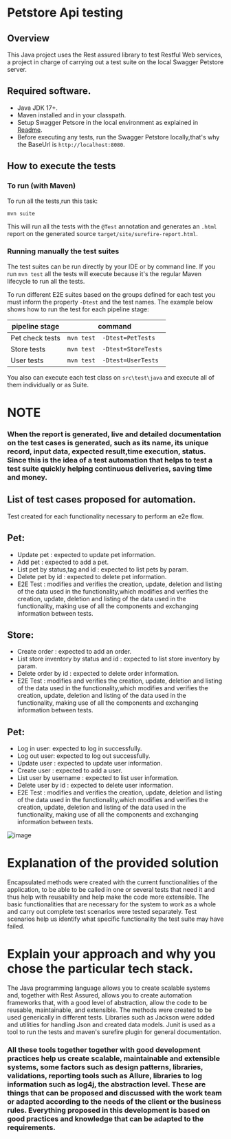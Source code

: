 # Petstore Api testing

## Overview
This Java project uses the Rest assured library to test Restful Web services, a project in charge of carrying out a test suite on the local Swagger Petstore server.

## Required software.
* Java JDK 17+.
* Maven installed and in your classpath.
* Setup Swagger Petsore in the local environment as explained in [Readme](https://github.com/swagger-api/swagger-petstore).
* Before executing any tests, run the Swagger Petstore locally,that's why the BaseUrl is `http://localhost:8080`.

## How to execute the tests


### To run (with Maven)
To run all the tests,run this task:

```
mvn suite 
```
This will run all the tests with the `@Test` annotation and generates an `.html` report on  the generated source `target/site/surefire-report.html`.

### Running manually the test suites

The test suites can be run directly by your IDE or by command line.
If you run `mvn test` all the tests will execute because it's the regular Maven lifecycle to run all the tests.

To run different E2E suites based on the groups defined for each test you must inform the property `-Dtest` and the test names.
The example below shows how to run the test for each pipeline stage:

| pipeline stage     | command                          |
|--------------------|----------------------------------|
| Pet check tests    | `mvn test  -Dtest=PetTests`      |
| Store tests        | `mvn test  -Dtest=StoreTests`    |
| User tests         | `mvn test  -Dtest=UserTests`     |


You also can execute each test class on  `src\test\java` and execute all of them individually or as Suite.

# NOTE
### When the report is generated, live and detailed documentation on the test cases is generated, such as its name, its unique record, input data, expected result,time execution, status. Since this is the idea of a test automation that helps to test a test suite quickly helping continuous deliveries, saving time and money.
## List of test cases proposed for automation.
Test created for each functionality necessary to perform an e2e flow.

## Pet:
* Update pet :  expected to update pet information.
* Add pet : expected to add a pet.
* List pet by status,tag and id : expected to list pets by param.
* Delete pet by id : expected to delete pet information.
* E2E Test : modifies and verifies the creation, update, deletion and listing of the data used in the functionality,which modifies and verifies the creation, update, deletion and listing of the data used in the functionality, making use of all the components and exchanging information between tests.

## Store:
* Create order : expected to add an order.
* List store inventory by status and id : expected to list store inventory by param.
* Delete order by id : expected to delete order information.
* E2E Test : modifies and verifies the creation, update, deletion and listing of the data used in the functionality,which modifies and verifies the creation, update, deletion and listing of the data used in the functionality, making use of all the components and exchanging information between tests.

## Pet:
* Log in user: expected to log in successfully.
* Log out user: expected to log out successfully.
* Update user :  expected to update user information.
* Create user : expected to add a user.
* List user by username : expected to list user information.
* Delete user by id : expected to delete user information.
* E2E Test : modifies and verifies the creation, update, deletion and listing of the data used in the functionality,which modifies and verifies the creation, update, deletion and listing of the data used in the functionality, making use of all the components and exchanging information between tests.

![image](https://user-images.githubusercontent.com/32660114/224604421-e721af6b-f16e-4ed7-bb76-514085a385b1.png)


# Explanation of the provided solution
Encapsulated methods were created with the current functionalities of the application, to be able to be called in one or several tests that need it and thus help with reusability and help make the code more extensible.
The basic functionalities that are necessary for the system to work as a whole and carry out complete test scenarios were tested separately.
Test scenarios help us identify what specific functionality the test suite may have failed.

# Explain your approach and why you chose the particular tech stack.
The Java programming language allows you to create scalable systems and, together with Rest Assured, allows you to create automation frameworks that, with a good level of abstraction, allow the code to be reusable, maintainable, and extensible.
The methods were created to be used generically in different tests.
Libraries such as Jackson were added and utilities for handling Json and created data models.
Junit is used as a tool to run the tests and maven's surefire plugin for general documentation.

### All these tools together together with good development practices help us create scalable, maintainable and extensible systems, some factors such as design patterns, libraries, validations, reporting tools such as Allure, libraries to log information such as log4j, the abstraction level. These are things that can be proposed and discussed with the work team or adapted according to the needs of the client or the business rules. Everything proposed in this development is based on good practices and knowledge that can be adapted to the requirements.







